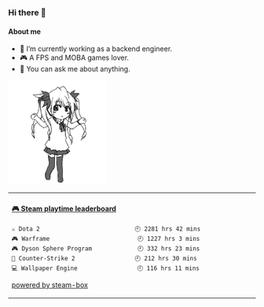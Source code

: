 ### Hi there 👋

#### About me
- 🤔 I’m currently working as a backend engineer.
- 🎮 A FPS and MOBA games lover.
- 💬 You can ask me about anything.

<img src="./dance.gif" width="200">

<table>
<tr>
<td valign="top" width="50%">

<!-- steam-box start -->
#### <a href="https://gist.github.com/6e7ccf4346147a72f0da789476bb5031" target="_blank">🎮 Steam playtime leaderboard</a>
```text
⚔️ Dota 2                           🕘 2281 hrs 42 mins
🎮 Warframe                         🕘 1227 hrs 3 mins
🎮 Dyson Sphere Program             🕘 332 hrs 23 mins
🔫 Counter-Strike 2                 🕘 212 hrs 30 mins
💻 Wallpaper Engine                 🕘 116 hrs 11 mins
```
<!-- Powered by https://github.com/YouEclipse/steam-box . -->
<!-- steam-box end -->

[powered by steam-box](https://github.com/YouEclipse/steam-box)
</td>
</tr>
</table>

<!--
**First-frost/First-frost** is a ✨ _special_ ✨ repository because its `README.md` (this file) appears on your GitHub profile.

Here are some ideas to get you started:

- 🔭 I’m currently working on ...
- 🌱 I’m currently learning ...
- 👯 I’m looking to collaborate on ...
- 💬 Ask me about ...
- 📫 How to reach me: ...
- 😄 Pronouns: ...
- ⚡ Fun fact: ...
-->

